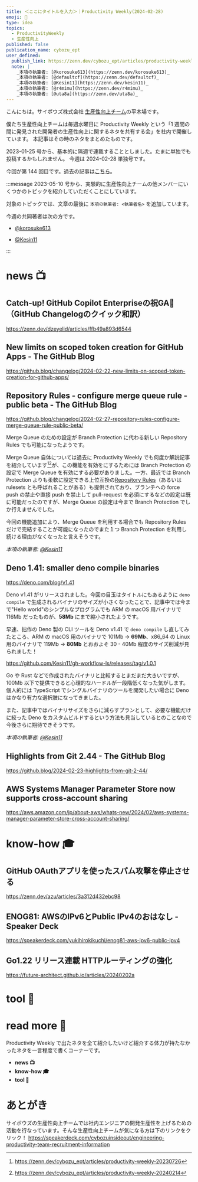 ```yaml
---
title: ＜ここにタイトルを入力＞｜Productivity Weekly(2024-02-28)
emoji: 📸
type: idea
topics:
  - ProductivityWeekly
  - 生産性向上
published: false
publication_name: cybozu_ept
user_defined: 
  publish_link: https://zenn.dev/cybozu_ept/articles/productivity-weekly-20240228
  note: |
    _本項の執筆者: [@korosuke613](https://zenn.dev/korosuke613)_
    _本項の執筆者: [@defaultcf](https://zenn.dev/defaultcf)_
    _本項の執筆者: [@Kesin11](https://zenn.dev/kesin11)_
    _本項の執筆者: [@r4mimu](https://zenn.dev/r4mimu)_
    _本項の執筆者: [@uta8a](https://zenn.dev/uta8a)_
---
```


こんにちは。サイボウズ株式会社 [生産性向上チーム](https://note.com/cybozu_dev/n/n1c1b44bf72f6)の平木場です。

僕たち生産性向上チームは毎週水曜日に Productivity Weekly という「1 週間の間に発見された開発者の生産性向上に関するネタを共有する会」を社内で開催しています。
本記事はその時のネタをまとめたものです。


2023-01-25 号から、基本的に隔週で連載することとしました。たまに単独でも投稿するかもしれません。
今週は 2024-02-28 単独号です。

今回が第 144 回目です。過去の記事は[こちら](https://zenn.dev/topics/productivityweekly?order=latest)。

:::message
2023-05-10 号から、実験的に生産性向上チームの他メンバーにいくつかのトピックを紹介していただくことにしています。

対象のトピックでは、文章の最後に `本項の執筆者: <執筆者名>` を追加しています。

今週の共同著者は次の方です。
- [@korosuke613](https://zenn.dev/korosuke613)
<!-- - [@defaultcf](https://zenn.dev/defaultcf) -->
- [@Kesin11](https://zenn.dev/kesin11)
<!-- - [@r4mimu](https://zenn.dev/r4mimu) -->
<!-- - [@uta8a](https://zenn.dev/uta8a) -->

:::

# news 📺

## Catch-up! GitHub Copilot Enterpriseの祝GA🎉（GitHub Changelogのクイック和訳）
https://zenn.dev/dzeyelid/articles/ffb49a893d6544

## New limits on scoped token creation for GitHub Apps - The GitHub Blog
https://github.blog/changelog/2024-02-22-new-limits-on-scoped-token-creation-for-github-apps/

## Repository Rules - configure merge queue rule - public beta - The GitHub Blog
https://github.blog/changelog/2024-02-27-repository-rules-configure-merge-queue-rule-public-beta/

Merge Queue のための設定が Branch Protection に代わる新しい Repository Rules でも可能になったようです。

Merge Queue 自体については過去に Productivity Weekly でも何度か解説記事を紹介しています[^weekly-20230726][^weekly-20240214]が、この機能を有効をにするためには Branch Protection の設定で Merge Queue を有効にする必要がありました。一方、最近では Branch Protection よりも柔軟に設定できる上位互換の[Repository Rules](https://docs.github.com/en/repositories/configuring-branches-and-merges-in-your-repository/managing-rulesets/managing-rulesets-for-a-repository)（あるいは rulesets とも呼ばれることがある）も提供されており、ブランチへの force push の禁止や直接 push を禁止して pull-request を必須にするなどの設定は既に可能だったのですが、Merge Queue の設定は今まで Branch Protection でしか行えませんでした。

[^weekly-20230726]: https://zenn.dev/cybozu_ept/articles/productivity-weekly-20230726
[^weekly-20240214]: https://zenn.dev/cybozu_ept/articles/productivity-weekly-20240214

今回の機能追加により、Merge Queue を利用する場合でも Repository Rules だけで完結することが可能になったのでまた１つ Branch Protection を利用し続ける理由がなくなったと言えそうです。

_本項の執筆者: [@Kesin11](https://zenn.dev/kesin11)_

## Deno 1.41: smaller deno compile binaries
https://deno.com/blog/v1.41

Deno v1.41 がリリースされました。今回の目玉はタイトルにもあるように `deno compile` で生成されるバイナリのサイズが小さくなったことで、記事中では今まで"Hello world"のシンプルなプログラムでも ARM の macOS 用バイナリで 116Mb だったものが、**58Mb** にまで縮小されたようです。

早速、拙作の Deno 製の CLI ツールを Deno v1.41 で `deno compile` し直してみたところ、ARM の macOS 用のバイナリで 101Mb -> **69Mb**、x86_64 の Linux 用のバイナリで 119Mb -> **80Mb** とおおよそ 30 - 40Mb 程度のサイズ削減が見られました！  

https://github.com/Kesin11/gh-workflow-ls/releases/tag/v1.0.1

Go や Rust などで作成されたバイナリと比較するとまだまだ大きいですが、100Mb 以下で提供できると心理的なハードルが一段階低くなった気がします。個人的には TypeScript でシングルバイナリのツールを開発したい場合に Deno はかなり有力な選択肢になってきました。

また、記事中ではバイナリサイズをさらに減らすプランとして、必要な機能だけに絞った Deno をカスタムビルドするという方法も見当しているとのことなので今後さらに期待できそうです。

_本項の執筆者: [@Kesin11](https://zenn.dev/kesin11)_

## Highlights from Git 2.44 - The GitHub Blog
https://github.blog/2024-02-23-highlights-from-git-2-44/

## AWS Systems Manager Parameter Store now supports cross-account sharing
https://aws.amazon.com/jp/about-aws/whats-new/2024/02/aws-systems-manager-parameter-store-cross-account-sharing/


# know-how 🎓

## GitHub OAuthアプリを使ったスパム攻撃を停止させる
https://zenn.dev/azu/articles/3a312d432ebc98

## ENOG81: AWSのIPv6とPublic IPv4のおはなし - Speaker Deck
https://speakerdeck.com/yukihirokikuchi/enog81-aws-ipv6-public-ipv4

## Go1.22 リリース連載 HTTPルーティングの強化
https://future-architect.github.io/articles/20240202a

# tool 🔨

# read more 🍘
Productivity Weekly で出たネタを全て紹介したいけど紹介する体力が持たなかったネタを一言程度で書くコーナーです。

- **news 📺**
- **know-how 🎓**
- **tool 🔨**

# あとがき


サイボウズの生産性向上チームでは社内エンジニアの開発生産性を上げるための活動を行なっています。そんな生産性向上チームが気になる方は下のリンクをクリック！
https://speakerdeck.com/cybozuinsideout/engineering-productivity-team-recruitment-information
